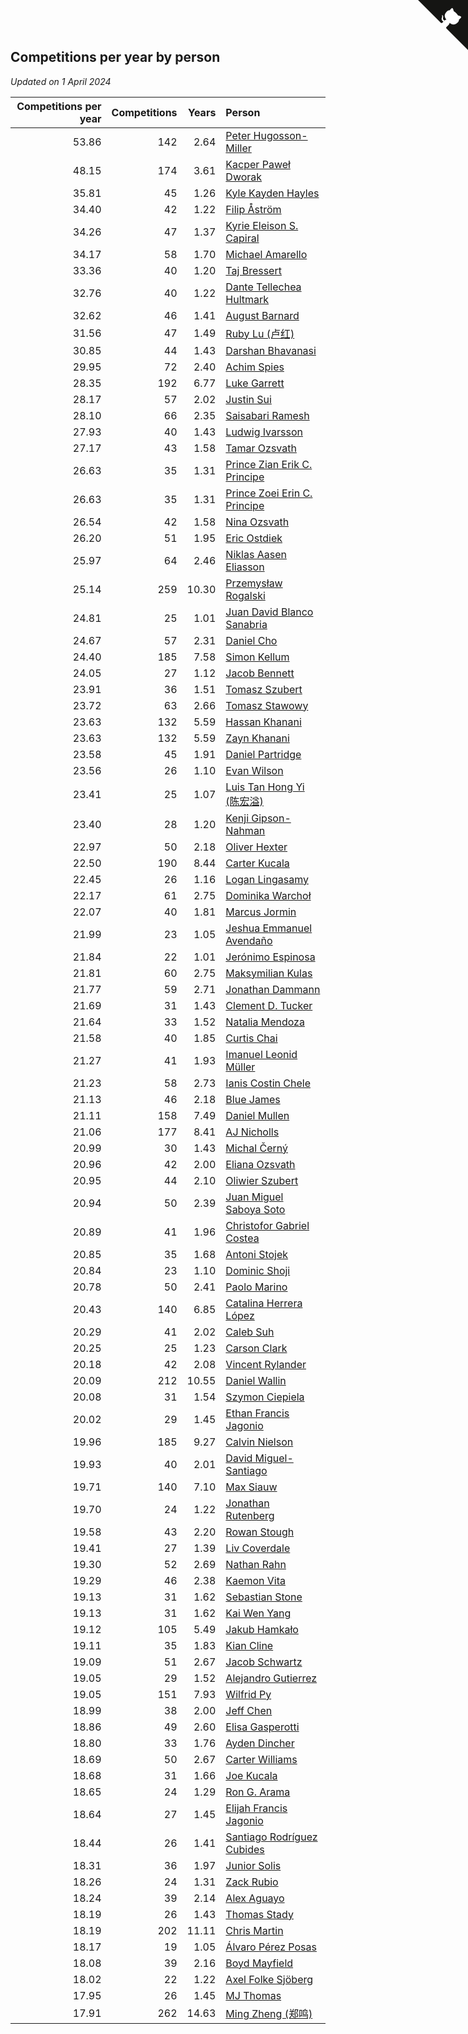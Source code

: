 ## Competitions per year by person

*Updated on  1 April 2024*

| Competitions per year | Competitions | Years | Person |
| ---: | ---: | ---: | :--- |
| 53.86 | 142 | 2.64 | [Peter Hugosson-Miller](https://www.worldcubeassociation.org/persons/2021HUGO01) |
| 48.15 | 174 | 3.61 | [Kacper Paweł Dworak](https://www.worldcubeassociation.org/persons/2020DWOR01) |
| 35.81 | 45 | 1.26 | [Kyle Kayden Hayles](https://www.worldcubeassociation.org/persons/2022HAYL02) |
| 34.40 | 42 | 1.22 | [Filip Åström](https://www.worldcubeassociation.org/persons/2023ASTR01) |
| 34.26 | 47 | 1.37 | [Kyrie Eleison S. Capiral](https://www.worldcubeassociation.org/persons/2022CAPI02) |
| 34.17 | 58 | 1.70 | [Michael Amarello](https://www.worldcubeassociation.org/persons/2022AMAR09) |
| 33.36 | 40 | 1.20 | [Taj Bressert](https://www.worldcubeassociation.org/persons/2023BRES01) |
| 32.76 | 40 | 1.22 | [Dante Tellechea Hultmark](https://www.worldcubeassociation.org/persons/2023HULT01) |
| 32.62 | 46 | 1.41 | [August Barnard](https://www.worldcubeassociation.org/persons/2022BARN21) |
| 31.56 | 47 | 1.49 | [Ruby Lu (卢红)](https://www.worldcubeassociation.org/persons/2022LURU01) |
| 30.85 | 44 | 1.43 | [Darshan Bhavanasi](https://www.worldcubeassociation.org/persons/2022BHAV01) |
| 29.95 | 72 | 2.40 | [Achim Spies](https://www.worldcubeassociation.org/persons/2021SPIE01) |
| 28.35 | 192 | 6.77 | [Luke Garrett](https://www.worldcubeassociation.org/persons/2017GARR05) |
| 28.17 | 57 | 2.02 | [Justin Sui](https://www.worldcubeassociation.org/persons/2022SUIJ01) |
| 28.10 | 66 | 2.35 | [Saisabari Ramesh](https://www.worldcubeassociation.org/persons/2021RAME01) |
| 27.93 | 40 | 1.43 | [Ludwig Ivarsson](https://www.worldcubeassociation.org/persons/2022IVAR01) |
| 27.17 | 43 | 1.58 | [Tamar Ozsvath](https://www.worldcubeassociation.org/persons/2022OZSV04) |
| 26.63 | 35 | 1.31 | [Prince Zian Erik C. Principe](https://www.worldcubeassociation.org/persons/2022PRIN08) |
| 26.63 | 35 | 1.31 | [Prince Zoei Erin C. Principe](https://www.worldcubeassociation.org/persons/2022PRIN09) |
| 26.54 | 42 | 1.58 | [Nina Ozsvath](https://www.worldcubeassociation.org/persons/2022OZSV03) |
| 26.20 | 51 | 1.95 | [Eric Ostdiek](https://www.worldcubeassociation.org/persons/2022OSTD01) |
| 25.97 | 64 | 2.46 | [Niklas Aasen Eliasson](https://www.worldcubeassociation.org/persons/2021ELIA01) |
| 25.14 | 259 | 10.30 | [Przemysław Rogalski](https://www.worldcubeassociation.org/persons/2013ROGA02) |
| 24.81 | 25 | 1.01 | [Juan David Blanco Sanabria](https://www.worldcubeassociation.org/persons/2023SANA04) |
| 24.67 | 57 | 2.31 | [Daniel Cho](https://www.worldcubeassociation.org/persons/2021CHOD01) |
| 24.40 | 185 | 7.58 | [Simon Kellum](https://www.worldcubeassociation.org/persons/2016KELL12) |
| 24.05 | 27 | 1.12 | [Jacob Bennett](https://www.worldcubeassociation.org/persons/2023BENN04) |
| 23.91 | 36 | 1.51 | [Tomasz Szubert](https://www.worldcubeassociation.org/persons/2022SZUB02) |
| 23.72 | 63 | 2.66 | [Tomasz Stawowy](https://www.worldcubeassociation.org/persons/2021STAW01) |
| 23.63 | 132 | 5.59 | [Hassan Khanani](https://www.worldcubeassociation.org/persons/2018KHAN26) |
| 23.63 | 132 | 5.59 | [Zayn Khanani](https://www.worldcubeassociation.org/persons/2018KHAN28) |
| 23.58 | 45 | 1.91 | [Daniel Partridge](https://www.worldcubeassociation.org/persons/2022PART02) |
| 23.56 | 26 | 1.10 | [Evan Wilson](https://www.worldcubeassociation.org/persons/2023WILS11) |
| 23.41 | 25 | 1.07 | [Luis Tan Hong Yi (陈宏溢)](https://www.worldcubeassociation.org/persons/2023YILU01) |
| 23.40 | 28 | 1.20 | [Kenji Gipson-Nahman](https://www.worldcubeassociation.org/persons/2023GIPS01) |
| 22.97 | 50 | 2.18 | [Oliver Hexter](https://www.worldcubeassociation.org/persons/2022HEXT01) |
| 22.50 | 190 | 8.44 | [Carter Kucala](https://www.worldcubeassociation.org/persons/2015KUCA01) |
| 22.45 | 26 | 1.16 | [Logan Lingasamy](https://www.worldcubeassociation.org/persons/2023LING02) |
| 22.17 | 61 | 2.75 | [Dominika Warchoł](https://www.worldcubeassociation.org/persons/2021WARC01) |
| 22.07 | 40 | 1.81 | [Marcus Jormin](https://www.worldcubeassociation.org/persons/2022JORM01) |
| 21.99 | 23 | 1.05 | [Jeshua Emmanuel Avendaño](https://www.worldcubeassociation.org/persons/2023AVEN01) |
| 21.84 | 22 | 1.01 | [Jerónimo Espinosa](https://www.worldcubeassociation.org/persons/2023ESPI07) |
| 21.81 | 60 | 2.75 | [Maksymilian Kulas](https://www.worldcubeassociation.org/persons/2021KULA02) |
| 21.77 | 59 | 2.71 | [Jonathan Dammann](https://www.worldcubeassociation.org/persons/2021DAMM01) |
| 21.69 | 31 | 1.43 | [Clement D. Tucker](https://www.worldcubeassociation.org/persons/2022TUCK09) |
| 21.64 | 33 | 1.52 | [Natalia Mendoza](https://www.worldcubeassociation.org/persons/2022MEND24) |
| 21.58 | 40 | 1.85 | [Curtis Chai](https://www.worldcubeassociation.org/persons/2022CHAI02) |
| 21.27 | 41 | 1.93 | [Imanuel Leonid Müller](https://www.worldcubeassociation.org/persons/2022MULL02) |
| 21.23 | 58 | 2.73 | [Ianis Costin Chele](https://www.worldcubeassociation.org/persons/2021CHEL01) |
| 21.13 | 46 | 2.18 | [Blue James](https://www.worldcubeassociation.org/persons/2022JAME01) |
| 21.11 | 158 | 7.49 | [Daniel Mullen](https://www.worldcubeassociation.org/persons/2016MULL04) |
| 21.06 | 177 | 8.41 | [AJ Nicholls](https://www.worldcubeassociation.org/persons/2015NICH04) |
| 20.99 | 30 | 1.43 | [Michal Černý](https://www.worldcubeassociation.org/persons/2022CERN03) |
| 20.96 | 42 | 2.00 | [Eliana Ozsvath](https://www.worldcubeassociation.org/persons/2022OZSV01) |
| 20.95 | 44 | 2.10 | [Oliwier Szubert](https://www.worldcubeassociation.org/persons/2022SZUB01) |
| 20.94 | 50 | 2.39 | [Juan Miguel Saboya Soto](https://www.worldcubeassociation.org/persons/2021SOTO01) |
| 20.89 | 41 | 1.96 | [Christofor Gabriel Costea](https://www.worldcubeassociation.org/persons/2022COST03) |
| 20.85 | 35 | 1.68 | [Antoni Stojek](https://www.worldcubeassociation.org/persons/2022STOJ03) |
| 20.84 | 23 | 1.10 | [Dominic Shoji](https://www.worldcubeassociation.org/persons/2023SHOJ01) |
| 20.78 | 50 | 2.41 | [Paolo Marino](https://www.worldcubeassociation.org/persons/2021MARI04) |
| 20.43 | 140 | 6.85 | [Catalina Herrera López](https://www.worldcubeassociation.org/persons/2017LOPE31) |
| 20.29 | 41 | 2.02 | [Caleb Suh](https://www.worldcubeassociation.org/persons/2022SUHC01) |
| 20.25 | 25 | 1.23 | [Carson Clark](https://www.worldcubeassociation.org/persons/2023CLAR02) |
| 20.18 | 42 | 2.08 | [Vincent Rylander](https://www.worldcubeassociation.org/persons/2022RYLA01) |
| 20.09 | 212 | 10.55 | [Daniel Wallin](https://www.worldcubeassociation.org/persons/2013WALL03) |
| 20.08 | 31 | 1.54 | [Szymon Ciepiela](https://www.worldcubeassociation.org/persons/2022CIEP01) |
| 20.02 | 29 | 1.45 | [Ethan Francis Jagonio](https://www.worldcubeassociation.org/persons/2022JAGO03) |
| 19.96 | 185 | 9.27 | [Calvin Nielson](https://www.worldcubeassociation.org/persons/2014NIEL03) |
| 19.93 | 40 | 2.01 | [David Miguel-Santiago](https://www.worldcubeassociation.org/persons/2022MIGU02) |
| 19.71 | 140 | 7.10 | [Max Siauw](https://www.worldcubeassociation.org/persons/2017SIAU02) |
| 19.70 | 24 | 1.22 | [Jonathan Rutenberg](https://www.worldcubeassociation.org/persons/2023RUTE01) |
| 19.58 | 43 | 2.20 | [Rowan Stough](https://www.worldcubeassociation.org/persons/2022STOU01) |
| 19.41 | 27 | 1.39 | [Liv Coverdale](https://www.worldcubeassociation.org/persons/2022COVE02) |
| 19.30 | 52 | 2.69 | [Nathan Rahn](https://www.worldcubeassociation.org/persons/2021RAHN01) |
| 19.29 | 46 | 2.38 | [Kaemon Vita](https://www.worldcubeassociation.org/persons/2021VITA01) |
| 19.13 | 31 | 1.62 | [Sebastian Stone](https://www.worldcubeassociation.org/persons/2022STON09) |
| 19.13 | 31 | 1.62 | [Kai Wen Yang](https://www.worldcubeassociation.org/persons/2022YANG19) |
| 19.12 | 105 | 5.49 | [Jakub Hamkało](https://www.worldcubeassociation.org/persons/2018HAMK01) |
| 19.11 | 35 | 1.83 | [Kian Cline](https://www.worldcubeassociation.org/persons/2022CLIN01) |
| 19.09 | 51 | 2.67 | [Jacob Schwartz](https://www.worldcubeassociation.org/persons/2021SCHW01) |
| 19.05 | 29 | 1.52 | [Alejandro Gutierrez](https://www.worldcubeassociation.org/persons/2022GUTI09) |
| 19.05 | 151 | 7.93 | [Wilfrid Py](https://www.worldcubeassociation.org/persons/2016PYWI01) |
| 18.99 | 38 | 2.00 | [Jeff Chen](https://www.worldcubeassociation.org/persons/2022CHEN19) |
| 18.86 | 49 | 2.60 | [Elisa Gasperotti](https://www.worldcubeassociation.org/persons/2021GASP01) |
| 18.80 | 33 | 1.76 | [Ayden Dincher](https://www.worldcubeassociation.org/persons/2022DINC01) |
| 18.69 | 50 | 2.67 | [Carter Williams](https://www.worldcubeassociation.org/persons/2021WILL06) |
| 18.68 | 31 | 1.66 | [Joe Kucala](https://www.worldcubeassociation.org/persons/2022KUCA01) |
| 18.65 | 24 | 1.29 | [Ron G. Arama](https://www.worldcubeassociation.org/persons/2022ARAM01) |
| 18.64 | 27 | 1.45 | [Elijah Francis Jagonio](https://www.worldcubeassociation.org/persons/2022JAGO02) |
| 18.44 | 26 | 1.41 | [Santiago Rodríguez Cubides](https://www.worldcubeassociation.org/persons/2022CUBI01) |
| 18.31 | 36 | 1.97 | [Junior Solis](https://www.worldcubeassociation.org/persons/2022SOLI03) |
| 18.26 | 24 | 1.31 | [Zack Rubio](https://www.worldcubeassociation.org/persons/2022RUBI10) |
| 18.24 | 39 | 2.14 | [Alex Aguayo](https://www.worldcubeassociation.org/persons/2022AGUA01) |
| 18.19 | 26 | 1.43 | [Thomas Stady](https://www.worldcubeassociation.org/persons/2022STAD01) |
| 18.19 | 202 | 11.11 | [Chris Martin](https://www.worldcubeassociation.org/persons/2013MART03) |
| 18.17 | 19 | 1.05 | [Álvaro Pérez Posas](https://www.worldcubeassociation.org/persons/2023POSA01) |
| 18.08 | 39 | 2.16 | [Boyd Mayfield](https://www.worldcubeassociation.org/persons/2022MAYF01) |
| 18.02 | 22 | 1.22 | [Axel Folke Sjöberg](https://www.worldcubeassociation.org/persons/2023SJOB01) |
| 17.95 | 26 | 1.45 | [MJ Thomas](https://www.worldcubeassociation.org/persons/2022THOM38) |
| 17.91 | 262 | 14.63 | [Ming Zheng (郑鸣)](https://www.worldcubeassociation.org/persons/2009ZHEN11) |


<a href="https://github.com/jonatanklosko/wca_statistics" class="github-corner" aria-label="View source on Github"><svg width="80" height="80" viewBox="0 0 250 250" style="fill:#151513; color:#fff; position: absolute; top: 0; border: 0; right: 0;" aria-hidden="true"><path d="M0,0 L115,115 L130,115 L142,142 L250,250 L250,0 Z"></path><path d="M128.3,109.0 C113.8,99.7 119.0,89.6 119.0,89.6 C122.0,82.7 120.5,78.6 120.5,78.6 C119.2,72.0 123.4,76.3 123.4,76.3 C127.3,80.9 125.5,87.3 125.5,87.3 C122.9,97.6 130.6,101.9 134.4,103.2" fill="currentColor" style="transform-origin: 130px 106px;" class="octo-arm"></path><path d="M115.0,115.0 C114.9,115.1 118.7,116.5 119.8,115.4 L133.7,101.6 C136.9,99.2 139.9,98.4 142.2,98.6 C133.8,88.0 127.5,74.4 143.8,58.0 C148.5,53.4 154.0,51.2 159.7,51.0 C160.3,49.4 163.2,43.6 171.4,40.1 C171.4,40.1 176.1,42.5 178.8,56.2 C183.1,58.6 187.2,61.8 190.9,65.4 C194.5,69.0 197.7,73.2 200.1,77.6 C213.8,80.2 216.3,84.9 216.3,84.9 C212.7,93.1 206.9,96.0 205.4,96.6 C205.1,102.4 203.0,107.8 198.3,112.5 C181.9,128.9 168.3,122.5 157.7,114.1 C157.9,116.9 156.7,120.9 152.7,124.9 L141.0,136.5 C139.8,137.7 141.6,141.9 141.8,141.8 Z" fill="currentColor" class="octo-body"></path></svg></a><style>.github-corner:hover .octo-arm{animation:octocat-wave 560ms ease-in-out}@keyframes octocat-wave{0%,100%{transform:rotate(0)}20%,60%{transform:rotate(-25deg)}40%,80%{transform:rotate(10deg)}}@media (max-width:500px){.github-corner:hover .octo-arm{animation:none}.github-corner .octo-arm{animation:octocat-wave 560ms ease-in-out}}</style>
